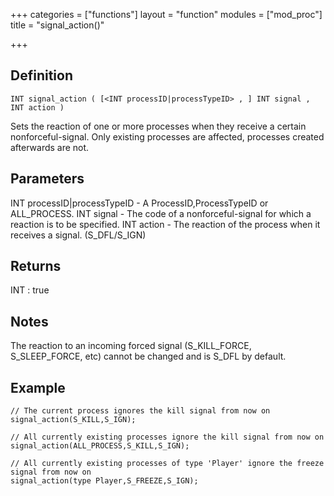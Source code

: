+++
categories = ["functions"]
layout = "function"
modules = ["mod_proc"]
title = "signal_action()"

+++

## Definition

    INT signal_action ( [<INT processID|processTypeID> , ] INT signal , INT action )

Sets the reaction of one or more processes when they receive a certain nonforceful-signal. Only existing processes are affected, processes created afterwards are not.

## Parameters

INT processID|processTypeID - A ProcessID,ProcessTypeID or ALL_PROCESS.
INT signal  - The code of a nonforceful-signal for which a reaction is to be specified.
INT action  - The reaction of the process when it receives a signal. (S_DFL/S_IGN)

## Returns

INT : true

## Notes

The reaction to an incoming forced signal (S_KILL_FORCE, S_SLEEP_FORCE, etc) cannot be changed and is S_DFL by default.

## Example

```
// The current process ignores the kill signal from now on
signal_action(S_KILL,S_IGN);

// All currently existing processes ignore the kill signal from now on
signal_action(ALL_PROCESS,S_KILL,S_IGN);

// All currently existing processes of type 'Player' ignore the freeze signal from now on
signal_action(type Player,S_FREEZE,S_IGN);
```
